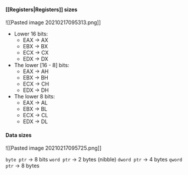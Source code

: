 #### [[Registers|Registers]] sizes 
![[Pasted image 20210217095313.png]]

- Lower 16 bits:
	- EAX -> AX
	- EBX -> BX
	- ECX -> CX
	- EDX -> DX
- The lower [16 - 8] bits:
	- EAX -> AH
	- EBX -> BH
	- ECX -> CH
	- EDX -> DH
- The lower 8 bits:
	- EAX -> AL
	- EBX -> BL
	- ECX -> CL
	- EDX -> DL

#### Data sizes
![[Pasted image 20210217095725.png]]

`byte ptr` -> 8 bits
`word ptr` -> 2 bytes (nibble)
`dword ptr` -> 4 bytes
`qword ptr` -> 8 bytes 
